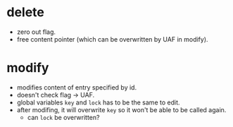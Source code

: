# delete
- zero out flag.
- free content pointer (which can be overwritten by UAF in modify).

# modify
- modifies content of entry specified by id.
- doesn't check flag -> UAF.
- global variables `key` and `lock` has to be the same to edit.
- after modifing, it will overwrite `key` so it won't be able to be called again.
    - can `lock` be overwritten?
